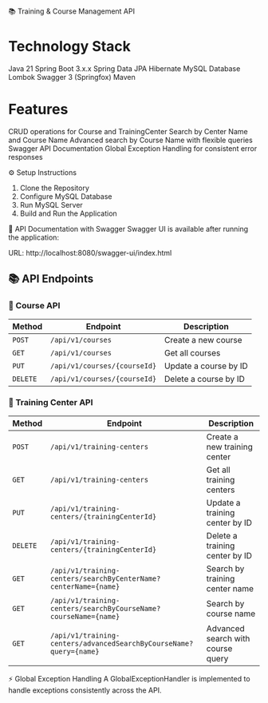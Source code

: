 📚 Training & Course Management API

# Technology Stack
Java 21
Spring Boot 3.x.x
Spring Data JPA
Hibernate
MySQL Database
Lombok
Swagger 3 (Springfox)
Maven

# Features
CRUD operations for Course and TrainingCenter
Search by Center Name and Course Name
Advanced search by Course Name with flexible queries
Swagger API Documentation
Global Exception Handling for consistent error responses


⚙️ Setup Instructions
1. Clone the Repository
2. Configure MySQL Database
3. Run MySQL Server
4.  Build and Run the Application


📝 API Documentation with Swagger
Swagger UI is available after running the application:

URL: http://localhost:8080/swagger-ui/index.html


## 📚 API Endpoints

### 🎯 Course API

| Method   | Endpoint                     | Description           |
|----------|------------------------------|-----------------------|
| `POST`   | `/api/v1/courses`            | Create a new course   |
| `GET`    | `/api/v1/courses`            | Get all courses       |
| `PUT`    | `/api/v1/courses/{courseId}` | Update a course by ID |
| `DELETE` | `/api/v1/courses/{courseId}` | Delete a course by ID |



### 🎯 Training Center API

| Method   | Endpoint                                                           | Description                       |
|----------|--------------------------------------------------------------------|-----------------------------------|
| `POST`   | `/api/v1/training-centers`                                         | Create a new training center      |
| `GET`    | `/api/v1/training-centers`                                         | Get all training centers          |
| `PUT`    | `/api/v1/training-centers/{trainingCenterId}`                      | Update a training center by ID    |
| `DELETE` | `/api/v1/training-centers/{trainingCenterId}`                      | Delete a training center by ID    |
| `GET`    | `/api/v1/training-centers/searchByCenterName?centerName={name}`    | Search by training center name    |
| `GET`    | `/api/v1/training-centers/searchByCourseName?courseName={name}`    | Search by course name             |
| `GET`    | `/api/v1/training-centers/advancedSearchByCourseName?query={name}` | Advanced search with course query |


⚡ Global Exception Handling
A GlobalExceptionHandler is implemented to handle exceptions consistently across the API.
